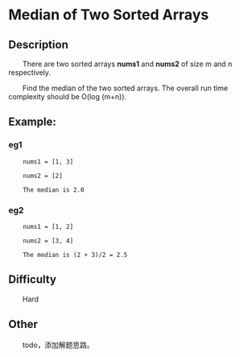 # Median of Two Sorted Arrays

## Description

&emsp;&emsp;There are two sorted arrays **nums1** and **nums2** of size m and n respectively.

&emsp;&emsp;Find the median of the two sorted arrays. The overall run time complexity should be O(log (m+n)).

## Example:

### eg1

``` 
    nums1 = [1, 3]
    
    nums2 = [2]

    The median is 2.0
```

### eg2

``` 
    nums1 = [1, 2]
    
    nums2 = [3, 4]
    
    The median is (2 + 3)/2 = 2.5
```

## Difficulty

&emsp;&emsp;Hard

## Other

&emsp;&emsp;todo，添加解题思路。